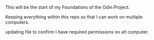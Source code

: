 This will be the start of my Foundations of the Odin Project. 

Keeping everything within this repo so that I can work on multiple computers.


updating file to confirm I have required permissions on alt computer.
